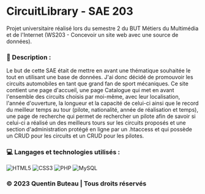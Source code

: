 # CircuitLibrary - SAE 203

Projet universitaire réalisé lors du semestre 2 du BUT Métiers du Multimédia et de l'Internet (WS203 - Concevoir un site web avec une source de données).

### 📜 Description :
Le but de cette SAE était de mettre en avant une thématique souhaitée le tout en utilisant une base de données. J'ai donc décidé de promouvoir les circuits automobiles en tant que grand fan de sport mécaniques. Ce site contient une page d'accueil, une page Catalogue qui met en avant l'ensemble des circuits choisis par moi-même, avec leur localisation, l'année d'ouverture, la longueur et la capacité de celui-ci ainsi que le record du meilleur temps au tour (pilote, nationalité, année de réalisation et temps), une page de recherche qui permet de rechercher un pilote afin de savoir si celui-ci a réalisé un des meilleurs tours sur les circuits proposés et une section d'administration protégé en ligne par un .htaccess et qui possède un CRUD pour les circuits et un CRUD pour les pilotes.

### 💻 Langages et technologies utilisés :
![HTML5](https://img.shields.io/badge/html5-%23E34F26.svg?style=for-the-badge&logo=html5&logoColor=white)
![CSS3](https://img.shields.io/badge/css3-%231572B6.svg?style=for-the-badge&logo=css3&logoColor=white)
![PHP](https://img.shields.io/badge/php-%23777BB4.svg?style=for-the-badge&logo=php&logoColor=white)
![MySQL](https://img.shields.io/badge/mysql-%2300f.svg?style=for-the-badge&logo=mysql&logoColor=white)


### © 2023 Quentin Buteau | Tous droits réservés
